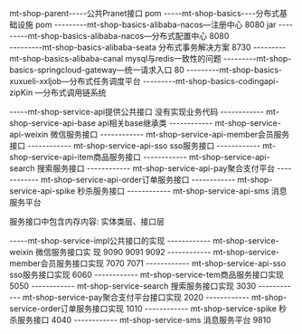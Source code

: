 mt-shop-parent-----公共Pranet接口 pom
-----mt-shop-basics----分布式基础设施 pom
---------mt-shop-basics-alibaba-nacos—注册中心 8080 jar
---------mt-shop-basics-alibaba-nacos—分布式配置中心 8080  
---------mt-shop-basics-alibaba-seata 分布式事务解决方案 8730
---------mt-shop-basics-alibaba-canal mysql与redis一致性的问题
---------mt-shop-basics-springcloud-gateway—统一请求入口 80
---------mt-shop-basics-xuxueli-xxljob—分布式任务调度平台
---------mt-shop-basics-codingapi-zipKin  —分布式调用链系统


-----mt-shop-service-api提供公共接口 没有实现业务代码
------------ mt-shop-service-api-base api相关base继承类
------------ mt-shop-service-api-weixin 微信服务接口
------------ mt-shop-service-api-member会员服务接口
------------ mt-shop-service-api-sso  sso服务接口
------------ mt-shop-service-api-item商品服务接口
------------ mt-shop-service-api-search 搜索服务接口
------------ mt-shop-service-api-pay聚合支付平台
------------ mt-shop-service-api-order订单服务接口
------------ mt-shop-service-api-spike 秒杀服务接口
------------ mt-shop-service-api-sms 消息服务平台

服务接口中包含内存内容: 实体类层、接口层 

-----mt-shop-service-impl公共接口的实现
------------ mt-shop-service-weixin 微信服务接口实 现 9090 9091 9092
------------ mt-shop-service-member会员服务接口实现  7070 7071
------------ mt-shop-service-api-sso  sso服务接口实现 6060 
------------ mt-shop-service-tem商品服务接口实现  5050
------------ mt-shop-service-search 搜索服务接口实现 3030 
------------ mt-shop-service-pay聚合支付平台接口实现 2020 
------------ mt-shop-service-order订单服务接口实现 1010 
------------ mt-shop-service-spike 秒杀服务接口 4040
------------ mt-shop-service-sms 消息服务平台 9810




